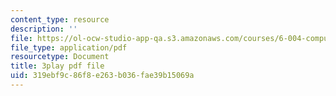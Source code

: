 ```yaml
---
content_type: resource
description: ''
file: https://ol-ocw-studio-app-qa.s3.amazonaws.com/courses/6-004-computation-structures-spring-2017/319ebf9c86f8e263b036fae39b15069a_5oOdsbRPb2Y.pdf
file_type: application/pdf
resourcetype: Document
title: 3play pdf file
uid: 319ebf9c-86f8-e263-b036-fae39b15069a
---
```

